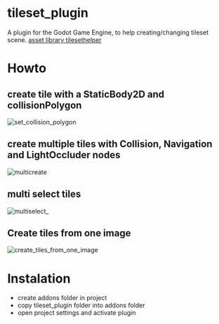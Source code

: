 # tileset_plugin
A plugin for the Godot Game Engine, to help creating/changing tileset scene. [asset library tilesethelper](https://godotengine.org/asset-library/asset/9)

# Howto
## create tile with a StaticBody2D and collisionPolygon
![set_collision_polygon](https://user-images.githubusercontent.com/10463138/91659857-b6418380-ead2-11ea-8cac-268a4819fc1a.gif)
## create multiple tiles with Collision, Navigation and LightOccluder nodes
![multicreate](https://user-images.githubusercontent.com/10463138/91659815-8f834d00-ead2-11ea-99af-6179c5f10008.gif)
## multi select tiles
![multiselect_](https://user-images.githubusercontent.com/10463138/91659800-77abc900-ead2-11ea-8fb2-232ae6c0e175.gif)
## Create tiles from one image
![create_tiles_from_one_image](https://user-images.githubusercontent.com/10463138/91659790-66fb5300-ead2-11ea-8ea7-9537cc5e3d4d.gif)

# Instalation
- create addons folder in project
- copy tileset_plugin folder into addons folder
- open project settings and activate plugin


